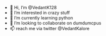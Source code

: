 - 👋 Hi, I’m @VedantK128
- 👀 I’m interested in crazy stuff
- 🌱 I’m currently learning python 
- 💞️ I’m looking to collaborate on dumdumcpus
- 📫 reach me via twitter @VedantKalore

<!---
VedantK128/VedantK128 is a ✨ special ✨ repository because its `README.md` (this file) appears on your GitHub profile.
You can click the Preview link to take a look at your changes.
--->
